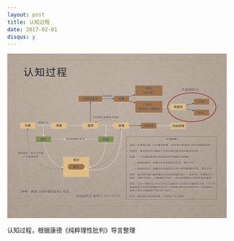 ```yaml
---
layout: post
title: 认知过程
date: 2017-02-01
disqus: y
---
```


![](/figures/p40385071.jpg)

认知过程，根据康德《纯粹理性批判》导言整理
